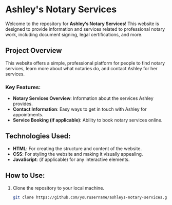 # Ashley's Notary Services

Welcome to the repository for **Ashley’s Notary Services**! This website is designed to provide information and services related to professional notary work, including document signing, legal certifications, and more.

## Project Overview

This website offers a simple, professional platform for people to find notary services, learn more about what notaries do, and contact Ashley for her services.

### Key Features:
- **Notary Services Overview**: Information about the services Ashley provides.
- **Contact Information**: Easy ways to get in touch with Ashley for appointments.
- **Service Booking (if applicable)**: Ability to book notary services online.
  
## Technologies Used:
- **HTML**: For creating the structure and content of the website.
- **CSS**: For styling the website and making it visually appealing.
- **JavaScript**: (if applicable) for any interactive elements.

## How to Use:
1. Clone the repository to your local machine.
   ```bash
   git clone https://github.com/yourusername/ashleys-notary-services.git
